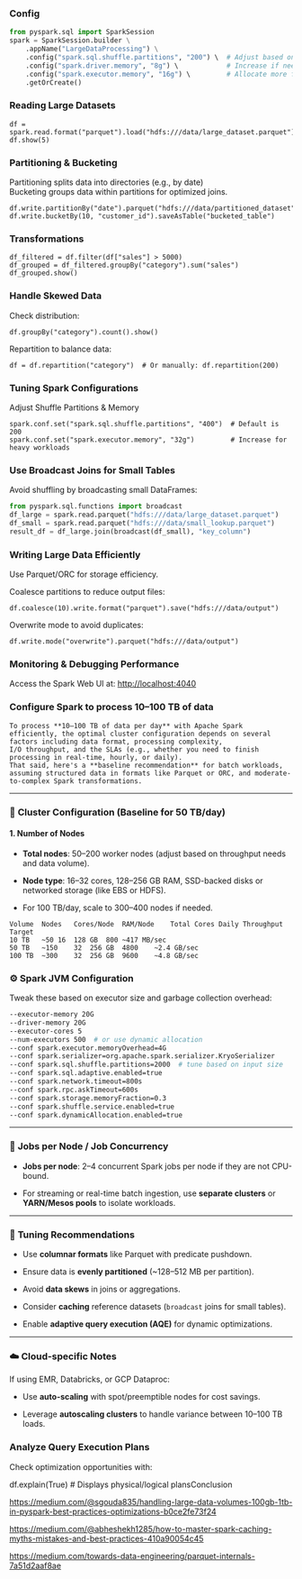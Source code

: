 ### Config
```python
from pyspark.sql import SparkSession
spark = SparkSession.builder \
    .appName("LargeDataProcessing") \
    .config("spark.sql.shuffle.partitions", "200") \  # Adjust based on data size
    .config("spark.driver.memory", "8g") \            # Increase if needed
    .config("spark.executor.memory", "16g") \         # Allocate more for large jobs
    .getOrCreate()
```
###   Reading Large Datasets

```
df = spark.read.format("parquet").load("hdfs:///data/large_dataset.parquet")
df.show(5)
```
### Partitioning & Bucketing
Partitioning splits data into directories (e.g., by date)  
Bucketing groups data within partitions for optimized joins.
```
df.write.partitionBy("date").parquet("hdfs:///data/partitioned_dataset")
df.write.bucketBy(10, "customer_id").saveAsTable("bucketed_table")
```
###   Transformations
```
df_filtered = df.filter(df["sales"] > 5000)
df_grouped = df_filtered.groupBy("category").sum("sales")
df_grouped.show()
```
### Handle Skewed Data
Check distribution:
```
df.groupBy("category").count().show()
```
Repartition to balance data:
```
df = df.repartition("category")  # Or manually: df.repartition(200)
```
### Tuning Spark Configurations
Adjust Shuffle Partitions & Memory
```
spark.conf.set("spark.sql.shuffle.partitions", "400")  # Default is 200
spark.conf.set("spark.executor.memory", "32g")         # Increase for heavy workloads
```
### Use Broadcast Joins for Small Tables
Avoid shuffling by broadcasting small DataFrames:
```python
from pyspark.sql.functions import broadcast
df_large = spark.read.parquet("hdfs:///data/large_dataset.parquet")
df_small = spark.read.parquet("hdfs:///data/small_lookup.parquet")
result_df = df_large.join(broadcast(df_small), "key_column")
```
### Writing Large Data Efficiently

Use Parquet/ORC for storage efficiency.

Coalesce partitions to reduce output files:
```
df.coalesce(10).write.format("parquet").save("hdfs:///data/output")
```
Overwrite mode to avoid duplicates:
```
df.write.mode("overwrite").parquet("hdfs:///data/output")
```
###  Monitoring & Debugging Performance

Access the Spark Web UI at:  <http://localhost:4040>


### Configure Spark to process 10–100 TB of data
```
To process **10–100 TB of data per day** with Apache Spark efficiently, the optimal cluster configuration depends on several factors including data format, processing complexity, 
I/O throughput, and the SLAs (e.g., whether you need to finish processing in real-time, hourly, or daily). 
That said, here's a **baseline recommendation** for batch workloads, assuming structured data in formats like Parquet or ORC, and moderate-to-complex Spark transformations.
```
* * *

### 🔧 **Cluster Configuration (Baseline for 50 TB/day)**

#### **1\. Number of Nodes**

-   **Total nodes**: 50–200 worker nodes (adjust based on throughput needs and data volume).
    
-   **Node type**: 16–32 cores, 128–256 GB RAM, SSD-backed disks or networked storage (like EBS or HDFS).
    
-   For 100 TB/day, scale to 300–400 nodes if needed.
```
Volume	Nodes	Cores/Node	RAM/Node	Total Cores	Daily Throughput Target
10 TB	~50	16	128 GB	800	~417 MB/sec
50 TB	~150	32	256 GB	4800	~2.4 GB/sec
100 TB	~300	32	256 GB	9600	~4.8 GB/sec
```    

### ⚙️ **Spark JVM Configuration**

Tweak these based on executor size and garbage collection overhead:

```bash
--executor-memory 20G
--driver-memory 20G
--executor-cores 5
--num-executors 500  # or use dynamic allocation
--conf spark.executor.memoryOverhead=4G
--conf spark.serializer=org.apache.spark.serializer.KryoSerializer
--conf spark.sql.shuffle.partitions=2000  # tune based on input size
--conf spark.sql.adaptive.enabled=true
--conf spark.network.timeout=800s
--conf spark.rpc.askTimeout=600s
--conf spark.storage.memoryFraction=0.3
--conf spark.shuffle.service.enabled=true
--conf spark.dynamicAllocation.enabled=true
```

* * *

### 🔄 **Jobs per Node / Job Concurrency**

-   **Jobs per node**: 2–4 concurrent Spark jobs per node if they are not CPU-bound.
    
-   For streaming or real-time batch ingestion, use **separate clusters** or **YARN/Mesos pools** to isolate workloads.
    

* * *

### 🧠 **Tuning Recommendations**

-   Use **columnar formats** like Parquet with predicate pushdown.
    
-   Ensure data is **evenly partitioned** (~128–512 MB per partition).
    
-   Avoid **data skews** in joins or aggregations.
    
-   Consider **caching** reference datasets (`broadcast` joins for small tables).
    
-   Enable **adaptive query execution (AQE)** for dynamic optimizations.
    

* * *

### ☁️ Cloud-specific Notes

If using EMR, Databricks, or GCP Dataproc:

-   Use **auto-scaling** with spot/preemptible nodes for cost savings.
    
-   Leverage **autoscaling clusters** to handle variance between 10–100 TB loads.




### Analyze Query Execution Plans
Check optimization opportunities with:

df.explain(True)  # Displays physical/logical plansConclusion
 

<https://medium.com/@sgouda835/handling-large-data-volumes-100gb-1tb-in-pyspark-best-practices-optimizations-b0ce2fe73f24>

<https://medium.com/@abheshekh1285/how-to-master-spark-caching-myths-mistakes-and-best-practices-410a90054c45>


<https://medium.com/towards-data-engineering/parquet-internals-7a51d2aaf8ae>

